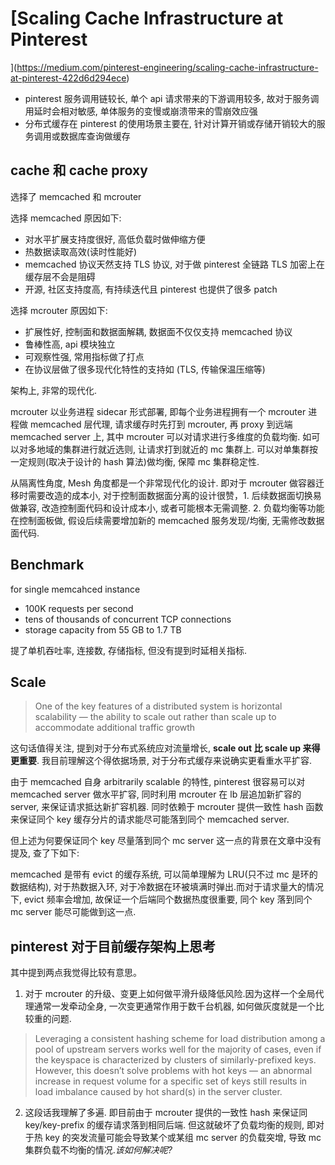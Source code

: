 # [Scaling Cache Infrastructure at Pinterest
](https://medium.com/pinterest-engineering/scaling-cache-infrastructure-at-pinterest-422d6d294ece)

- pinterest 服务调用链较长, 单个 api 请求带来的下游调用较多, 故对于服务调用延时会相对敏感, 单体服务的变慢或崩溃带来的雪崩效应强
- 分布式缓存在 pinterest 的使用场景主要在, 针对计算开销或存储开销较大的服务调用或数据库查询做缓存

## cache 和 cache proxy
选择了 memcached 和 mcrouter

选择 memcached 原因如下:

- 对水平扩展支持度很好, 高低负载时做伸缩方便
- 热数据读取高效(读时性能好)
- memcached 协议天然支持 TLS 协议, 对于做 pinterest 全链路 TLS 加密上在缓存层不会是阻碍
- 开源, 社区支持度高, 有持续迭代且 pinterest 也提供了很多 patch

选择 mcrouter 原因如下:

- 扩展性好, 控制面和数据面解耦, 数据面不仅仅支持 memcached 协议
- 鲁棒性高, api 模块独立
- 可观察性强, 常用指标做了打点
- 在协议层做了很多现代化特性的支持如 (TLS, 传输保温压缩等)

架构上, 非常的现代化.

mcrouter 以业务进程 sidecar 形式部署, 即每个业务进程拥有一个 mcrouter 进程做 memcached 层代理, 请求缓存时先打到 mcrouter, 再 proxy 到远端 memcached server 上, 其中 mcrouter 可以对请求进行多维度的负载均衡. 如可以对多地域的集群进行就近选则, 让请求打到就近的 mc 集群上. 可以对单集群按一定规则(取决于设计的 hash 算法)做均衡, 保障 mc 集群稳定性.

从隔离性角度, Mesh 角度都是一个非常现代化的设计.
即对于 mcrouter 做容器迁移时需要改造的成本小, 对于控制面数据面分离的设计很赞，1. 后续数据面切换易做兼容, 改造控制面代码和设计成本小, 或者可能根本无需调整. 2. 负载均衡等功能在控制面板做, 假设后续需要增加新的 memcached 服务发现/均衡, 无需修改数据面代码.

## Benchmark
for single memcahced instance

- 100K requests per second
- tens of thousands of concurrent TCP connections
- storage capacity from 55 GB to 1.7 TB

提了单机吞吐率, 连接数, 存储指标, 但没有提到时延相关指标.

## Scale

> One of the key features of a distributed system is horizontal scalability — the ability to scale out rather than scale up to accommodate additional traffic growth

这句话值得关注, 提到对于分布式系统应对流量增长, **scale out 比 scale up 来得更重要**.
我目前理解这个得依据场景, 对于分布式缓存来说确实更看重水平扩容.

由于 memcached 自身 arbitrarily scalable 的特性, pinterest 很容易可以对 memcached server 做水平扩容, 同时利用 mcrouter 在 lb 层追加新扩容的 server, 来保证请求抵达新扩容机器. 同时依赖于 mcrouter 提供一致性 hash 函数来保证同个 key 缓存分片的请求能尽可能落到同个 memcached server.

但上述为何要保证同个 key 尽量落到同个 mc server 这一点的背景在文章中没有提及, 查了下如下:

memcached 是带有 evict 的缓存系统, 可以简单理解为 LRU(只不过 mc 是环的数据结构), 对于热数据入环, 对于冷数据在环被填满时弹出.而对于请求量大的情况下, evict 频率会增加, 故保证一个后端同个数据热度很重要, 同个 key 落到同个 mc server 能尽可能做到这一点.

## pinterest 对于目前缓存架构上思考
其中提到两点我觉得比较有意思。

1. 对于 mcrouter 的升级、变更上如何做平滑升级降低风险.因为这样一个全局代理通常一发牵动全身, 一次变更通常作用于数千台机器, 如何做灰度就是一个比较重的问题.

> Leveraging a consistent hashing scheme for load distribution among a pool of upstream servers works well for the majority of cases, even if the keyspace is characterized by clusters of similarly-prefixed keys. However, this doesn’t solve problems with hot keys — an abnormal increase in request volume for a specific set of keys still results in load imbalance caused by hot shard(s) in the server cluster.

2. 这段话我理解了多遍. 即目前由于 mcrouter 提供的一致性 hash 来保证同 key/key-prefix 的缓存请求落到相同后端. 但这就破坏了负载均衡的规则, 即对于热 key 的突发流量可能会导致某个或某组 mc server 的负载突增, 导致 mc 集群负载不均衡的情况.*该如何解决呢?*
